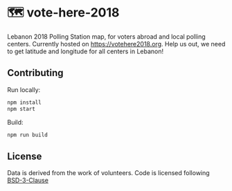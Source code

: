 # 🗺 vote-here-2018
Lebanon 2018 Polling Station map, for voters abroad and local polling centers. Currently hosted on https://votehere2018.org. Help us out, we need to get latitude and longitude for all centers in Lebanon!

## Contributing

Run locally: 
```sh
npm install 
npm start 
```

Build:
```sh
npm run build 
```

## License
Data is derived from the work of volunteers.
Code is licensed following [BSD-3-Clause](https://github.com/kamicut/vote-here-2018/blob/master/LICENSE)
